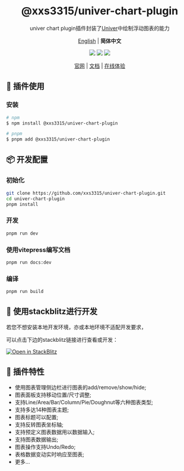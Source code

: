 <div align="center">
  <h1>@xxs3315/univer-chart-plugin</h1>
</div>

<div align="center">

univer chart plugin插件封装了[Univer](https://univer.ai/zh-CN)中绘制浮动图表的能力

[English][readme-en-link] | **简体中文** <br />

[![][github-license-shield]][github-license-link]
[![][npm-version-shield]][npm-version-link]
[![][language-shield]][language-link]

[官网][official-site-link] | [文档][documentation-link] | [在线体验][playground-link]

</div>

## 🌟 插件使用

### 安装

```bash
# npm
$ npm install @xxs3315/univer-chart-plugin

# pnpm
$ pnpm add @xxs3315/univer-chart-plugin
```

## 📦 开发配置

### 初始化

```bash
git clone https://github.com/xxs3315/univer-chart-plugin.git
cd univer-chart-plugin
pnpm install
```

### 开发

```bash
pnpm run dev
```

### 使用vitepress编写文档

```bash
pnpm run docs:dev
```

### 编译

```bash
pnpm run build
```

## 🔨 使用stackblitz进行开发

若您不想安装本地开发环境，亦或本地环境不适配开发要求，

可以点击下边的stackblitz链接进行查看或开发：

[![Open in StackBlitz](https://developer.stackblitz.com/img/open_in_stackblitz.svg)](https://stackblitz.com/~/github.com/xxs3315/univer-chart-plugin)


## 🎁 插件特性
- 使用图表管理侧边栏进行图表的add/remove/show/hide;
- 图表面板支持移动位置/尺寸调整;
- 支持Line/Area/Bar/Column/Pie/Doughnut等六种图表类型;
- 支持多达14种图表主题;
- 图表标题可以配置;
- 支持反转图表坐标轴;
- 支持预定义图表数据用以数据输入;
- 支持图表数据输出;
- 图表操作支持Undo/Redo;
- 表格数据变动实时响应至图表;
- 更多...

<!-- Links -->
[github-license-shield]: https://img.shields.io/github/license/xxs3315/univer-chart-plugin?style=flat-square
[github-license-link]: ./LICENSE
[npm-version-shield]: https://img.shields.io/npm/v/@xxs3315/univer-chart-plugin.svg?style=flat-square
[npm-version-link]: https://www.npmjs.com/package/@xxs3315/univer-chart-plugin
[language-shield]: https://img.shields.io/badge/language-TypeScript-red.svg?style=flat-square
[language-link]: https://www.typescriptlang.org/

[official-site-link]: https://github.com/xxs3315/univer-chart-plugin
[documentation-link]: https://github.com/xxs3315/univer-chart-plugin
[playground-link]: https://stackblitz.com/~/github.com/xxs3315/univer-chart-plugin

[readme-en-link]: ./README.md
[readme-zh-link]: ./README.zh-CN.md

